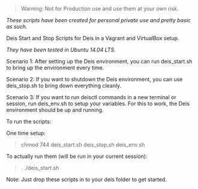 

> Warning: Not for Production use and use them at your own risk.  

*These scripts have been created for personal private use and pretty basic as such.*

Deis Start and Stop Scripts for Deis in a Vagrant and VirtualBox setup. 

_They have been tested in Ubuntu 14.04 LTS._ 

Scenario 1: After setting up the Deis environment, you can run deis_start.sh to bring up the environment every time.

Scenario 2: If you want to shutdown the Deis environment, you can use deis_stop.sh to bring down everything cleanly.

Scenario 3: If you want to run deisctl commands in a new terminal or session, run deis_env.sh to setup your variables. For this to work, the Deis environment should be up and running.

To run the scripts: 

One time setup: 
> chmod 744 deis_start.sh deis_stop.sh deis_env.sh 

To actually run them (will be run in your current session): 
> . ./deis_start.sh

Note: Just drop these scripts in to your deis folder to get started. 

